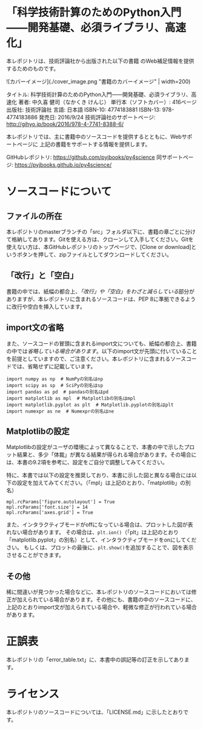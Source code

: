 # 「科学技術計算のためのPython入門――開発基礎、必須ライブラリ、高速化」

本レポジトリは、技術評論社から出版された以下の書籍
のWeb補足情報を提供するためのものです。

![カバーイメージ](./cover_image.png "書籍のカバーイメージ" | width=200)

タイトル: 科学技術計算のためのPython入門――開発基礎、必須ライブラリ、高速化
著者: 中久喜 健司（なかくき けんじ）
単行本（ソフトカバー）: 416ページ
出版社: 技術評論社
言語: 日本語
ISBN-10: 4774183881
ISBN-13: 978-4774183886
発売日: 2016/9/24
技術評論社のサポートページ: http://gihyo.jp/book/2016/978-4-7741-8388-6/

本レポジトリでは、主に書籍中のソースコードを提供するとともに、Webサポートページに
上記の書籍をサポートする情報を提供します。

GitHubレポジトリ: https://github.com/pyjbooks/py4science
同サポートページ: https://pyjbooks.github.io/py4science/


# ソースコードについて

## ファイルの所在

本レポジトリのmasterブランチの「src」フォルダ以下に、書籍の章ごとに分けて格納してあります。Gitを使える方は、クローンして入手してください。Gitを使えない方は、本GitHubレポジトリのトップページで、[Clone or download]というボタンを押して、zipファイルとしてダウンロードしてください。

## 「改行」と「空白」
書籍の中では、紙幅の都合上、*「改行」や「空白」をわざと減らしている*部分がありますが、本レポジトリに含まれるソースコードは、PEP 8に準拠できるように改行や空白を挿入しています。

## import文の省略
また、ソースコードの冒頭に含まれるimport文についても、紙幅の都合上、書籍の中では*省略している場合があります*。以下のimport文が先頭に付いていることを前提としていますので、ご注意ください。本レポジトリに含まれるソースコードでは、省略せずに記載しています。

    import numpy as np  # NumPyの別名はnp
    import scipy as sp  # SciPyの別名はsp
    import pandas as pd  # pandasの別名はpd
    import matplotlib as mpl  # Matplotlibの別名はmpl
    import matplotlib.pyplot as plt  # Matplotlib.pyplotの別名はplt
    import numexpr as ne  # Numexprの別名はne

## Matplotlibの設定

Matplotlibの設定がユーザの環境によって異なることで、本書の中で示したプロット結果と、多少「体裁」が異なる結果が得られる場合があります。その場合には、本書の9.2項を参考に、設定をご自分で調整してみてください。

特に、本書では以下の設定を推奨しており、本書に示した図と異なる場合には以下の設定を加えてみてください。（「mpl」は上記のとおり、「matplotlib」の別名）

    mpl.rcParams['figure.autolayout'] = True
    mpl.rcParams['font.size'] = 14
    mpl.rcParams['axes.grid'] = True

また、インタラクティブモードがoffになっている場合は、プロットした図が表れない場合があります。
その場合は、`plt.ion()`（「plt」は上記のとおり「matplotlib.pyplot」の別名）として、インタラクティブモードをonにしてください。
もしくは、プロットの最後に、`plt.show()`を追加することで、図を表示させることができます。

## その他

稀に間違いが見つかった場合などに、本レポジトリのソースコードにおいては修正が加えられている場合があります。その他にも、書籍の中のソースコードに、上記のとおりimport文が加えられている場合や、軽微な修正が行われている場合があります。

# 正誤表

本レポジトリの「error_table.txt」に、本書中の誤記等の訂正を示してあります。

# ライセンス

本レポジトリのソースコードについては、「LICENSE.md」に示したとおりです。

